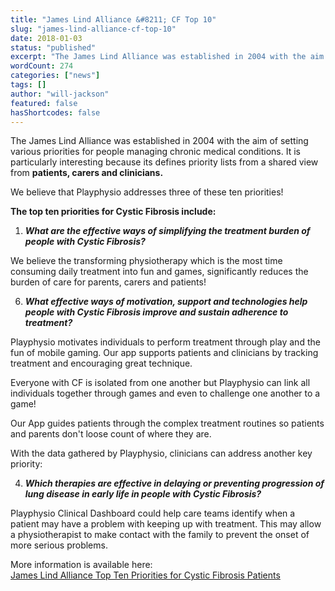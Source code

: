 ```yaml
---
title: "James Lind Alliance &#8211; CF Top 10"
slug: "james-lind-alliance-cf-top-10"
date: 2018-01-03
status: "published"
excerpt: "The James Lind Alliance was established in 2004 with the aim of setting various priorities for people managing chronic medical conditions. It is particularly in..."
wordCount: 274
categories: ["news"]
tags: []
author: "will-jackson"
featured: false
hasShortcodes: false
---
```

<p>The James Lind Alliance was established in 2004 with the aim of setting various priorities for people managing chronic medical conditions. It is particularly interesting because its defines priority lists from a shared view from <strong>patients, carers and clinicians.</strong></p>

<p>We believe that Playphysio addresses three of these ten priorities!</p>

<p><strong>The top ten priorities for Cystic Fibrosis include:</strong></p>

<ol ><li><strong><em>What are the effective ways of simplifying the treatment burden of people with Cystic Fibrosis?</em></strong></li></ol>

<p>We believe the transforming physiotherapy which is the most time consuming daily treatment into fun and games, significantly reduces the burden of care for parents, carers and patients! </p>

<ol start="6"><li><strong><em>What effective ways of motivation, support and technologies help people with Cystic Fibrosis improve and sustain adherence to treatment?</em></strong></li></ol>

<p>Playphysio motivates individuals to perform treatment through play and the fun of mobile gaming. Our app supports patients and clinicians by tracking treatment and encouraging great technique.</p>

<p>Everyone with CF is isolated from one another but Playphysio can link all  individuals together through games and even to challenge one another to a game!</p>

<p>Our App guides patients through the complex treatment routines so patients and parents don't loose count of where they are.</p>

<p>With the data gathered by Playphysio, clinicians can address another key priority:</p>

<ol start="4"><li><strong><em>Which therapies are effective in delaying or preventing progression of lung disease in early life in people with Cystic Fibrosis?</em></strong></li></ol>

<p>Playphysio Clinical Dashboard could help care teams identify when a patient may have a problem with keeping up with treatment. This may allow a physiotherapist to make contact with the family to prevent the onset of more serious problems.</p>

<p>More information is available here:<br><a href="http://www.jla.nihr.ac.uk/priority-setting-partnerships/cystic-fibrosis/top-10-priorities.htm">James Lind Alliance Top Ten Priorities for Cystic Fibrosis Patients</a><br></p>

<p><br></p>